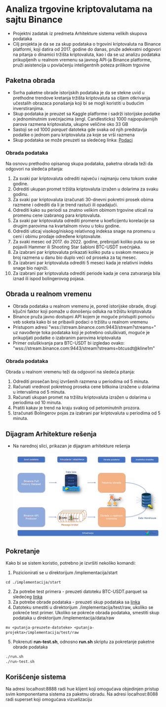 # Analiza trgovine kriptovalutama na sajtu Binance

- Projektni zadatak iz predmeta Arhitekture sistema velikih skupova podataka
- Cilj projekta je da se za skup podataka o trgovini kriptovaluta na Binance platformi, koji datira od 2017. godine do danas, pruže adekvatni odgovori na pitanja o dinamici tržišta kriptovaluta, kao i da se uz analizu podataka prikupljenih u realnom vremenu sa javnog
API-ja Binance platforme, pruži asistencija u povlačenju inteligentnih poteza prilikom trgovine

## Paketna obrada 
- Svrha paketne obrade istorijskih podataka je da se stekne uvid u prethodne trendove kretanja tržišta kriptovaluta sa ciljem otkrivanja učestalih obrazaca ponašanja koji bi se mogli koristiti u budućim inverstiranjima.
- Skup podataka je preuzet sa Kaggle platforme i sadrži istorijske podatke o jednominutnim svećnjacima (engl. Candlesticks) 1000 najpopularnijih parova razmena kriptovaluta, ukupne veličine oko 33 GB
- Sastoji se od 1000 _parquet_ datoteka gde svaka od njih predstavlja podatke o jednom paru kriptovaluta za koje se vrši razmena
- Skup podataka se može preuzeti sa sledećeg linka: [Podaci](https://www.kaggle.com/datasets/jorijnsmit/binance-full-history)

### Obrada podataka 
Na osnovu prethodno opisanog skupa podataka, paketna obrada teži da odgovori na sledeća pitanja:
1.	Za svaki par kriptovaluta odrediti najveću i najmanju cenu tokom svake godine.
2.	Odrediti ukupan promet tržišta kriptovaluta izražen u dolarima za svaku godinu.
3.	Za svaki par kriptovaluta izračunati 30-dnevni pokretni prosek obima razmene i odrediti da li je trend rastući ili opadajući.
4.	Odrediti kako su periodi sa znatno velikim obimom trgovine uticali na promenu cene izabranog para kriptovaluta.
5.	Za svaki par kriptovaluta odrediti promene u koeficijentu korelacije sa drugim parovima na kvartalnom nivou u toku godine.
6.	Odrediti uticaj visokog/niskog relativnog indeksa snage na promenu u ceni i obimu prodaje određene kriptovalute.
7.	Za svaki mesec od 2017. do 2022. godine, prebrojati koliko puta su se pojavili Hammer ili Shooting Star šabloni BTC-USDT svećnjaka.
8.	Za izabrani par kriptovaluta prikazati koliko puta u svakom mesecu je broj razmena u danu bio duplo veći od proseka za taj mesec.
9.	Za izabrani par kriptovaluta odrediti 5 meseci kada je relativni indeks snage bio najniži.
10.	Za izabrani par kriptovaluta odrediti periode kada je cena zatvaranja bila iznad ili ispod bolingerovog pojasa.
 

## Obrada u realnom vremenu 
- Obrada podataka u realnom vremenu je, pored istorijske obrade, drugi ključni faktor koji pomaže u donošenju odluka na tržištu kriptovaluta
- Binance pruža javno dostupni API kojem je moguće pristupiti pomoću veb soketa kako bi se pribavili podaci o tržištu u realnom vremenu
- Pristupom adresi "wss://stream.binance.com:9443/stream?streams=" uz navođenje toka podataka koji je potrebno osluškivati, moguće je prikupljati podatke o izabranim parovima kriptovaluta
- Primer osluškivanja para BTC-USDT bi izgledao ovako: "wss://stream.binance.com:9443/stream?streams=btcusdt@kline1m"

### Obrada podataka
Obrada u realnom vremenu teži da odgovori na sledeća pitanja:
1.	Odrediti prosečan broj izvršenih razmena u periodima od 5 minuta.
2.	Računati vrednost pokretnog proseka cene bitkoina izražene u dolarima u intervalima od 5 minuta.
3.	Računati ukupan promet na tržištu kriptovaluta izražen u dolarima u periodima od 10 minuta.
4.	Pratiti kakav je trend na kraju svakog od petominutnih prozora. 
5.	Izračunati Bolingerov pojas za izabrani par kriptovaluta u periodima od 5 minuta.
 
## Dijagram Arhitekture rešenja
- Na narednoj slici, prikazan je dijagram arhitekture rešenja
  <br></br>
  ![slika](./specifikacija/Arhitektura.jpg)


## Pokretanje 
Kako bi se sistem koristio, potrebno je izvršiti nekoliko komandi:
1) Pozicionirati se u direktorijum /implementacija/start
```
cd ./implementacija/start
```
2) Za potrebe test primera - preuzeti datoteku BTC-USDT.parquet sa sledećeg [linka](https://drive.google.com/file/d/1tkZISQzd92eLgWNzMrnsYJUlJPizKyh6/view?usp=drive_link)
3) Za potrebe obrade podataka - preuzeti skup podataka sa [linka](https://www.kaggle.com/datasets/jorijnsmit/binance-full-history)
4) Datoteku smestiti u direktorijum ./implementacija/test/raw, ukoliko se pokreće test primer. Ukoliko se pokreće obrada podataka, smestiti skup podataka u direktorijum /implementacija/data/raw
```
mv <putanja-preuzete-datoteke> <putanja-projekta>/implementacija/test/raw
```
5) Pokrenuti **run-test.sh**, odnosno **run.sh** skriptu za pokretanje paketne obrade podataka
```
./run.sh
./run-test.sh 
```

## Korišćenje sistema 
Na adresi localhost:8888 radi hue klijent koji omogućava objedinjen pristup svim komponentama sistema za paketnu obradu.
Na adresi localhost:8088 radi superset koji omogućava vizuelizaciju 

